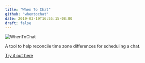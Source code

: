 ```yaml
---
title: "When To Chat"
github: "whentochat"
date: 2019-03-19T16:55:15-08:00
draft: false
---
```


![WhenToChat](images/whentochat.png)

A tool to help reconcile time zone differences for scheduling a chat.

[Try it out here](https://whentochat.co)

